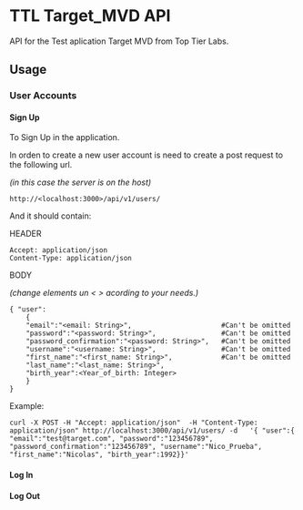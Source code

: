 # TTL Target_MVD API

API for the Test aplication Target MVD from Top Tier Labs.

## Usage

### User Accounts

#### Sign Up
To Sign Up in the application.

In orden to create a new user account is need to create a post request to the following url.

_(in this case the server is on the host)_

```
http://<localhost:3000>/api/v1/users/
```

And it should contain:

HEADER
```
Accept: application/json
Content-Type: application/json
```
BODY

_(change elements un < > acording to your needs.)_

```
{ "user":
    { 
    "email":"<email: String>",                      #Can't be omitted 
    "password":"<password: String>",                #Can't be omitted
    "password_confirmation":"<password: String>",   #Can't be omitted
    "username":"<username: String>",                #Can't be omitted
    "first_name":"<first_name: String>",            #Can't be omitted
    "last_name":"<last_name: String>",
    "birth_year":<Year_of_birth: Integer>
    }
}
```

Example:
```
curl -X POST -H "Accept: application/json"  -H "Content-Type: application/json" http://localhost:3000/api/v1/users/ -d   '{ "user":{ "email":"test@target.com", "password":"123456789", "password_confirmation":"123456789", "username":"Nico_Prueba", "first_name":"Nicolas", "birth_year":1992}}'
```


#### Log In

#### Log Out
